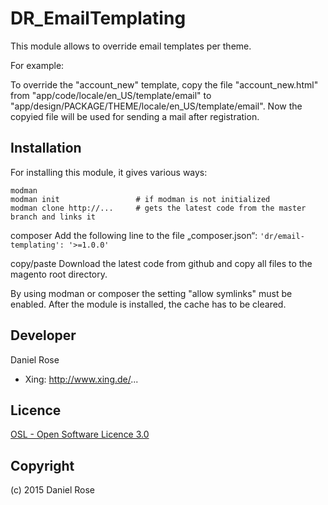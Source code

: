 DR_EmailTemplating
==================
This module allows to override email templates per theme.

For example:

To override the "account_new" template, copy the file "account_new.html" from "app/code/locale/en_US/template/email" to "app/design/PACKAGE/THEME/locale/en_US/template/email". Now the copyied file will be used for sending a mail after registration.

Installation
-------
For installing this module, it gives various ways:

```
modman
modman init 			    # if modman is not initialized
modman clone http://... 	# gets the latest code from the master branch and links it
```

composer
Add the following line to the file „composer.json“:
`'dr/email-templating': '>=1.0.0'`

copy/paste
Download the latest code from github and copy all files to the magento root directory.

By using modman or composer the setting "allow symlinks" must be enabled. After the module is installed, the cache has to be cleared.

Developer
---------
Daniel Rose
* Xing: http://www.xing.de/...

Licence
-------
[OSL - Open Software Licence 3.0](http://opensource.org/licenses/osl-3.0.php)

Copyright
---------
(c) 2015 Daniel Rose